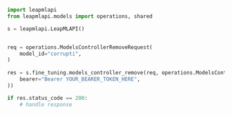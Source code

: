 <!-- Start SDK Example Usage -->
```python
import leapmlapi
from leapmlapi.models import operations, shared

s = leapmlapi.LeapMLAPI()


req = operations.ModelsControllerRemoveRequest(
    model_id="corrupti",
)
    
res = s.fine_tuning.models_controller_remove(req, operations.ModelsControllerRemoveSecurity(
    bearer="Bearer YOUR_BEARER_TOKEN_HERE",
))

if res.status_code == 200:
    # handle response
```
<!-- End SDK Example Usage -->